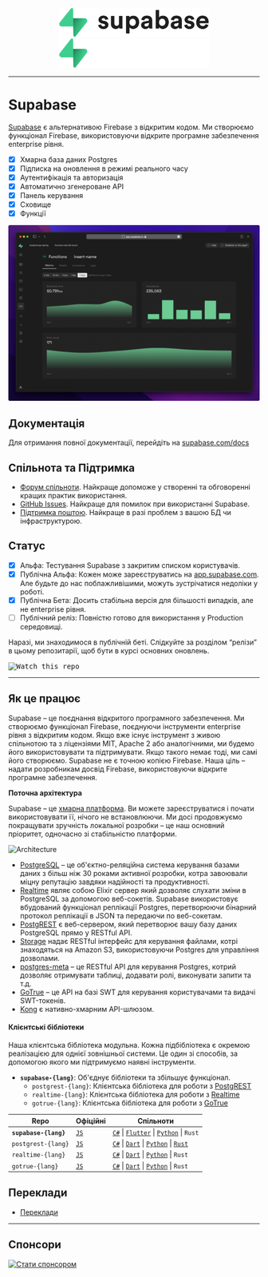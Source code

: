 <p align="center">
<img width="300" src="https://raw.githubusercontent.com/supabase/supabase/master/packages/common/assets/images/supabase-logo-wordmark--light.svg#gh-light-mode-only">
<img width="300" src="https://raw.githubusercontent.com/supabase/supabase/master/packages/common/assets/images/supabase-logo-wordmark--dark.svg#gh-dark-mode-only">
</p>

---

# Supabase

[Supabase](https://supabase.com) є альтернативою Firebase з відкритим кодом. Ми створюємо функціонал Firebase, використовуючи відкрите програмне забезпечення enterprise рівня.

- [x] Хмарна база даних Postgres
- [x] Підписка на оновлення в режимі реального часу
- [x] Аутентифікація та авторизація
- [x] Автоматично згенероване API
- [x] Панель керування
- [x] Сховище
- [x] Функції

![Supabase Dashboard](https://raw.githubusercontent.com/supabase/supabase/master/apps/www/public/images/github/supabase-dashboard.png)

## Документація

Для отримання повної документації, перейдіть на [supabase.com/docs](https://supabase.com/docs)

## Спільнота та Підтримка

- [Форум спільноти](https://github.com/supabase/supabase/discussions). Найкраще допоможе у створенні та обговоренні кращих практик використання.
- [GitHub Issues](https://github.com/supabase/supabase/issues). Найкраще для помилок при використанні Supabase.
- [Підтримка поштою](https://supabase.com/docs/support#business-support). Найкраще в разі проблем з вашою БД чи інфраструктурою.

## Статус

- [x] Альфа: Тестування Supabase з закритим списком користувачів.
- [x] Публічна Альфа: Кожен може зареєструватись на [app.supabase.com](https://app.supabase.com). Але будьте до нас поблажливішими, можуть зустрічатися недоліки у роботі.
- [x] Публічна Бета: Досить стабільна версія для більшості випадків, але не enterprise рівня.
- [ ] Публічний реліз: Повністю готово для використання у Production середовищі.

Наразі, ми знаходимося в публічній беті. Слідкуйте за розділом “релізи” в цьому репозитарії, щоб бути в курсі основних оновлень.

<kbd><img src="https://raw.githubusercontent.com/supabase/supabase/d5f7f413ab356dc1a92075cb3cee4e40a957d5b1/web/static/watch-repo.gif" alt="Watch this repo"/></kbd>

---

## Як це працює

Supabase – це поєднання відкритого програмного забезпечення. Ми створюємо функціонал Firebase, поєднуючи інструменти enterprise рівня з відкритим кодом. Якщо вже існує інструмент з живою спільнотою та з ліцензіями MIT, Apache 2 або аналогічними, ми будемо його використовувати та підтримувати. Якщо такого немає тоді, ми самі його створюємо. Supabase не є точною копією Firebase. Наша ціль – надати розробникам досвід Firebase, використовуючи відкрите програмне забезпечення.

**Поточна архітектура**

Supabase – це [хмарна платформа](https://app.supabase.com). Ви можете зареєструватися і почати використовувати її, нічого не встановлюючи. Ми досі продовжуємо покращувати зручність локальної розробки – це наш основний пріоритет, одночасно зі стабільністю платформи.

![Architecture](https://user-images.githubusercontent.com/70828596/187547862-ffa9d058-0c3a-4851-a3e7-92ccfca4b596.png)

- [PostgreSQL](https://www.postgresql.org/) – це об'єктно-реляційна система керування базами даних з більш ніж 30 роками активної розробки, котра завоювали міцну репутацію завдяки надійності та продуктивності.
- [Realtime](https://github.com/supabase/realtime) являє собою Elixir сервер який дозволяє слухати зміни в PostgreSQL за допомогою веб-сокетів. Supabase використовує вбудований функціонал реплікації Postgres, перетворюючи бінарний протокол реплікації в JSON та передаючи по веб-сокетам.
- [PostgREST](http://postgrest.org/) є веб-сервером, який перетворює вашу базу даних PostgreSQL прямо у RESTful API.
- [Storage](https://github.com/supabase/storage-api) надає RESTful інтерфейс для керування файлами, котрі знаходяться на Amazon S3, використовуючи Postgres для управління дозволами.
- [postgres-meta](https://github.com/supabase/postgres-meta) – це RESTful API для керування Postgres, котрий дозволяє отримувати таблиці, додавати ролі, виконувати запити та т.д.
- [GoTrue](https://github.com/netlify/gotrue) – це API на базі SWT для керування користувачами та видачі SWT-токенів.
- [Kong](https://github.com/Kong/kong) є нативно-хмарним API-шлюзом.

#### Клієнтські бібліотеки

Наша клієнтська бібліотека модульна. Кожна підбібліотека є окремою реалізацією для однієї зовнішньої системи. Це один зі способів, за допомогою якого ми підтримуємо наявні інструменти.

- **`supabase-{lang}`**: Об'єднує бібліотеки та збільшує функціонал.
  - `postgrest-{lang}`: Клієнтська бібліотека для роботи з [PostgREST](https://github.com/postgrest/postgrest)
  - `realtime-{lang}`: Клієнтська бібліотека для роботи з [Realtime](https://github.com/supabase/realtime)
  - `gotrue-{lang}`: Клієнтська бібліотека для роботи з [GoTrue](https://github.com/netlify/gotrue)

| Repo                  | Офіційні                                         | Спільноти                                                                                                                                                                                                                  |
| --------------------- | ------------------------------------------------ | -------------------------------------------------------------------------------------------------------------------------------------------------------------------------------------------------------------------------- |
| **`supabase-{lang}`** | [`JS`](https://github.com/supabase/supabase-js)  | [`C#`](https://github.com/supabase/supabase-csharp) \| [`Flutter`](https://github.com/supabase/supabase-flutter) \| [`Python`](https://github.com/supabase/supabase-py) \| `Rust`                                          |
| `postgrest-{lang}`    | [`JS`](https://github.com/supabase/postgrest-js) | [`C#`](https://github.com/supabase/postgrest-csharp) \| [`Dart`](https://github.com/supabase/postgrest-dart) \| [`Python`](https://github.com/supabase/postgrest-py) \| [`Rust`](https://github.com/supabase/postgrest-rs) |
| `realtime-{lang}`     | [`JS`](https://github.com/supabase/realtime-js)  | [`C#`](https://github.com/supabase/realtime-csharp) \| [`Dart`](https://github.com/supabase/realtime-dart) \| [`Python`](https://github.com/supabase/realtime-py) \| `Rust`                                                |
| `gotrue-{lang}`       | [`JS`](https://github.com/supabase/gotrue-js)    | [`C#`](https://github.com/supabase/gotrue-csharp) \| [`Dart`](https://github.com/supabase/gotrue-dart) \| [`Python`](https://github.com/supabase/gotrue-py) \| `Rust`                                                      |

<!--- Remove this list if you're traslating to another language, it's hard to keep updated across multiple files-->
<!--- Keep only the link to the list of translation files-->

## Переклади

- [Переклади](/i18n/languages.md) <!--- Keep only the this-->

---

## Спонсори

[![Стати спонсором](https://user-images.githubusercontent.com/10214025/90518111-e74bbb00-e198-11ea-8f88-c9e3c1aa4b5b.png)](https://github.com/sponsors/supabase)
